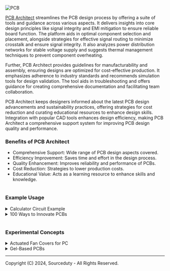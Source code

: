 ![PCB](https://github.com/sourceduty/PCB_Architect/assets/123030236/fa19831f-8189-4f0e-af6b-c691ddcb7064)

[PCB Architect](https://chat.openai.com/g/g-3K2liKOdj-pcb-architect) streamlines the PCB design process by offering a suite of tools and guidance across various aspects. It delivers insights into core design principles like signal integrity and EMI mitigation to ensure reliable board function. The platform aids in optimal component selection and placement, alongside strategies for effective signal routing to minimize crosstalk and ensure signal integrity. It also analyzes power distribution networks for stable voltage supply and suggests thermal management techniques to prevent component overheating.

Further, PCB Architect provides guidelines for manufacturability and assembly, ensuring designs are optimized for cost-effective production. It emphasizes adherence to industry standards and recommends simulation tools for design validation. The tool aids in troubleshooting and offers guidance for creating comprehensive documentation and facilitating team collaboration.

PCB Architect keeps designers informed about the latest PCB design advancements and sustainability practices, offering strategies for cost reduction and curating educational resources to enhance design skills. Integration with popular CAD tools enhances design efficiency, making PCB Architect a comprehensive support system for improving PCB design quality and performance.

### Benefits of PCB Architect

- Comprehensive Support: Wide range of PCB design aspects covered.
- Efficiency Improvement: Saves time and effort in the design process.
- Quality Enhancement: Improves reliability and performance of PCBs.
- Cost Reduction: Strategies to lower production costs.
- Educational Value: Acts as a learning resource to enhance skills and knowledge.

#
### Example Usage

<details><summary>Calculator Circuit Example</summary>
<br>

Designing a simple calculator circuit can be approached in various ways, depending on the complexity and functions you want to include (basic operations like addition, subtraction, multiplication, and division or more complex functions). For this example, I'll outline a basic calculator design using digital logic components such as logic gates, flip-flops, and potentially a microcontroller for more advanced calculations and control.

Calculator Circuit Layout

Key Components:

- Input Keypad: Used for entering numbers and operation commands.
- Display: To show the input numbers, operations, and the result. Common choices include 7-segment displays or LCDs.
- Microcontroller (Optional): Acts as the brain of the calculator, processing inputs and displaying the correct outputs.
- Logic Gates: For basic operations, you can use AND, OR, NOT, XOR gates, etc.
- Flip-Flops: To store the state of calculations and inputs.
- Clock (if needed): For synchronization, especially if sequential logic is involved.
- Basic Logic for Operations:
- Addition: Can be achieved with a series of full adders.
- Subtraction: Utilize adders with two's complement logic.
- Multiplication and Division: More complex, might require a microcontroller for efficient implementation.

Circuit Diagram

This will be a simplified representation focusing on addition.

```
     [Input Keypad]        [Microcontroller or Logic Circuit]        [Display]
          ||                            ||                                ||
          \/                            \/                                \/
    [Button Matrix] ---[Debounce Circuit]---[Encoder]---[ALU/Adder]---[Decoder]---[7-Segment Display]
                                                   |
                                              [Flip-Flops]
                                                   |
                                              [Memory/Register]
```

### Legend

- Button Matrix: Represents the input keypad matrix.
- Debounce Circuit: Ensures clean button press signals.
- Encoder: Converts keypad presses into binary numbers.
- ALU/Adder: Arithmetic Logic Unit, performs calculations.
- Decoder: Converts binary numbers to a format suitable for the display.
- 7-Segment Display: Shows numbers and results.
- Flip-Flops: Store intermediate values during calculations.
- Memory/Register: Stores numbers temporarily.

### Explanation

1. Input Keypad: The user enters numbers and selects operations. The debounce circuit cleans up the signal from each button press.

2. Encoder: The encoder translates keypad inputs into binary data that the microcontroller or logic circuit can process.

3. Microcontroller/Logic Circuit: If using a microcontroller, it processes the inputs based on the programmed logic and performs the necessary calculations. For simpler or more educational designs, discrete logic gates and components like adders and flip-flops can handle basic operations.

4. Display: The result of the calculation is sent to the display, typically through a decoder that translates binary results into a form the display can show (like decimal numbers on a 7-segment display).

This is a very high-level overview and simplifies many aspects of calculator design, especially for more complex functions and operations. Real-world designs can be much more intricate and would likely involve a microcontroller for practicality and efficiency.

<br>
</details>

<details><summary>100 Ways to Innovate PCBs</summary>
<br>

This list of 100 ways to innovate PCBs highlights diverse approaches that range from material innovations and structural design changes to integrating new functionalities and enhancing manufacturing processes.

```
1. Utilize high-speed materials to improve signal integrity.
2. Implement HDI (High Density Interconnect) technology for finer lines and spaces.
3. Design for manufacturability (DFM) to ensure smooth production processes.
4. Use rigid-flex PCBs to integrate flexibility and rigidity where needed.
5. Integrate embedded components within the PCB substrate.
6. Apply conformal coating to protect against environmental damage.
7. Use thermal vias to enhance heat dissipation.
8. Optimize trace routing to minimize electromagnetic interference.
9. Employ differential pairs to reduce crosstalk in high-speed signals.
10. Implement blind and buried vias to save surface space and improve density.
11. Use low-loss materials for high-frequency applications.
12. Design with 3D printing to create complex structures.
13. Apply real-time impedance monitoring during fabrication.
14. Innovate with back-drilling technology to reduce signal reflections.
15. Utilize surface finish techniques like ENIG for better solderability.
16. Develop wearable PCBs using flexible materials.
17. Integrate optical waveguides for high-speed data transfer.
18. Explore the use of graphene for enhanced conductivity.
19. Implement IoT connectivity directly into PCBs.
20. Develop power integrity simulation models for better power distribution.
21. Use automated optical inspection during PCB manufacturing.
22. Integrate wireless charging capabilities into PCB designs.
23. Design multi-layer PCBs for complex electronic devices.
24. Utilize machine learning for optimizing component placement.
25. Develop stretchable PCBs for new applications.
26. Employ phase change materials for temperature regulation.
27. Utilize bio-compatible materials for medical applications.
28. Implement energy harvesting components for self-powered devices.
29. Design with modularity to allow for easy upgrades and repairs.
30. Use transparent PCBs for aesthetic applications.
31. Implement augmented reality for PCB design visualization.
32. Utilize piezoelectric materials for vibration sensing.
33. Develop anti-counterfeiting features using unique materials.
34. Use nanoparticle inks for conductive paths.
35. Innovate with chip-scale packaging to reduce size.
36. Employ software simulation for thermal management.
37. Develop BGA (Ball Grid Array) packages for better interconnection.
38. Innovate with organic substrates for eco-friendly options.
39. Implement smart diagnostic features into PCBs.
40. Use aerosol jet printing for fine-line electronics.
41. Design with polymer thick film for flexibility.
42. Utilize virtual prototyping for faster design cycles.
43. Implement conductive adhesives for component bonding.
44. Develop PCBs with built-in sensors for environmental monitoring.
45. Use selective solder masks for precise application.
46. Design edge connectors for easy integration.
47. Implement embedded passives to reduce surface components.
48. Use recycled materials for sustainable PCB manufacturing.
49. Innovate with in-mold electronics for integrated interfaces.
50. Develop self-assembling techniques for component placement.
51. Utilize liquid crystal polymer (LCP) for high-frequency applications.
52. Employ advanced encapsulation techniques for protection.
53. Integrate microfluidic channels for bio-sensing applications.
54. Use quantum dots for advanced electronics.
55. Implement capacitive touch interfaces directly on PCBs.
56. Develop LED PCBs for efficient lighting solutions.
57. Use phase-change cooling techniques for high-power devices.
58. Innovate with magnetic materials for inductive components.
59. Employ hyperspectral imaging for quality control.
60. Design with acoustic wave sensors for new functionalities.
61. Utilize digital twins for virtual testing.
62. Implement biosensors into wearable PCBs.
63. Develop superconductive materials for extreme efficiency.
64. Use UV curing for faster production cycles.
65. Implement multi-material 3D printing for functional electronics.
66. Explore the use of ceramics for high-temperature applications.
67. Develop PCBs with integrated antennas for communication devices.
68. Utilize solvent-free adhesives for environmental sustainability.
69. Implement haptic feedback components on PCBs.
70. Use conductive polymers for flexible circuits.
71. Develop PCBs for extreme environments (space, underwater, etc.).
72. Employ high-temperature superconductors for energy applications.
73. Innovate with photonic circuits for next-gen electronics.
74. Use pressure-sensitive adhesives for easy assembly.
75. Develop ultra-thin PCBs for minimalistic designs.
76. Implement nanotechnology for groundbreaking applications.
77. Utilize electrochromic materials for dynamic displays.
78. Employ smart alloys for adaptive structures.
79. Develop biochips for medical diagnostics.
80. Use alloy-based conductors for improved performance.
81. Implement voice control features into PCBs.
82. Develop energy-efficient designs to reduce power consumption.
83. Use organic LEDs (OLEDs) for display PCBs.
84. Implement electrostatic discharge (ESD) protection features.
85. Develop thermoelectric generators for power generation.
86. Use micro-electromechanical systems (MEMS) for sensor integration.
87. Innovate with UV-sensitive materials for security features.
88. Employ corrosion-resistant coatings for durability.
89. Implement RFID tags directly into PCBs.
90. Develop PCBs with phase-change materials for data storage.
91. Use thermally conductive plastics for heat management.
92. Innovate with hybrid circuits combining silicon and organic components.
93. Employ adaptive routing techniques for flexible use cases.
94. Develop moisture-sensitive materials for environmental sensing.
95. Implement self-healing materials to prolong PCB life.
96. Use atomic layer deposition for precise coatings.
97. Develop smart grids within PCBs for energy management.
98. Utilize optical fibers for communication layers.
99. Employ nano-coatings for moisture and dust resistance.
100. Explore magnetic levitation for component placement.
```

<br>
</details>

#
### Experimental Concepts

<details><summary>Actuated Fan Covers for PC</summary>
<br>

![Actuated Fan Covers](https://github.com/sourceduty/PCB_Architect/assets/123030236/01d0ec6a-6a1d-4cc3-8e76-1dbadf00c16c)

Actuated Fan Covers for PC

Actuated fan covers for PCs are an interesting innovation that can enhance both the aesthetic appeal and functional aspects of personal computers. These covers are designed to open and close automatically—typically in response to the PC's internal temperature or through manual controls, improving airflow while also protecting internal components from dust and debris. Here’s how incorporating actuated fan covers can benefit PC design and some considerations for implementing them:

### Benefits of Actuated Fan Covers

1. **Improved Thermal Management:**
   - **Dynamic Airflow Regulation:** Actuated covers can open to increase airflow when temperatures rise and close to retain heat when needed, helping maintain optimal operating temperatures.
   - **Enhanced Cooling Efficiency:** Automatically adjusted covers can optimize the cooling performance of fans without the constant need for manual adjustments.

2. **Dust Protection:**
   - When closed, these covers can prevent dust from accumulating inside the PC, reducing the risk of overheating and component damage due to dust buildup.

3. **Noise Reduction:**
   - Covers can be closed during low-demand periods to minimize fan noise, creating a quieter working environment.

4. **Aesthetic and Customization:**
   - With customizable designs, these covers can contribute to the visual appeal of the PC. They can feature LED lighting or transparent materials to showcase internal components.

### Design Considerations

1. **Mechanism Choice:**
   - **Servo Motors:** Precise and reliable, suitable for small adjustments.
   - **Solenoids:** For simpler, binary open/close operations.
   - **Shape Memory Alloys:** Compact and silent, these materials change shape based on temperature, which could naturally sync with the PC's thermal needs.

2. **Control System:**
   - **Temperature Sensors:** To automate the opening and closing based on preset temperature thresholds.
   - **Manual Controls:** Allow users to override automatic settings via software or physical switches.

3. **Integration with PC Design:**
   - The actuation mechanism should be integrated seamlessly with the PC's overall design, considering both aesthetics and function.
   - Ensure the cover’s operation does not interfere with other components or the structural integrity of the PC.

4. **Material Selection:**
   - Materials must withstand temperature variations and potential physical stress. Options include high-grade plastics, metal alloys, or composites.
   - Transparent or mesh materials can be used for covers to maintain airflow even when partially closed.

5. **Safety and Durability:**
   - Design the covers to prevent accidental pinching or jamming.
   - Components should be durable and able to withstand regular opening and closing cycles without failure.

<br>
</details>

<details><summary>Gel-Based PCBs</summary>
<br>

Experimental gel-based PCBs represent a novel approach in the evolution of printed circuit board technology. These PCBs utilize a gel-like substrate instead of the traditional rigid or flexible materials such as FR4 or polyimide. The primary advantage of using a gel substrate lies in its inherent flexibility and adaptability, which can be particularly beneficial in applications requiring conformable electronics that can seamlessly integrate with irregular surfaces or dynamic structures. Moreover, gel-based PCBs offer improved shock absorption and resistance to mechanical stress, making them ideal for use in wearable devices, biomedical applications, and other fields where traditional PCBs might be prone to failure due to flexing or impact.

From a manufacturing perspective, gel-based PCBs pose unique challenges and opportunities. The gel material can be engineered to have self-healing properties, potentially increasing the longevity of electronic devices by repairing minor physical damages automatically. However, the process of embedding electronic components and conducting pathways into a gel requires innovative fabrication techniques. Techniques such as 3D printing or injectable conductive materials are currently under exploration to effectively incorporate circuitry within the gel. This advancement could lead to more robust integration of electronics in environments where exposure to moisture, dust, or extreme conditions is a common challenge.

The thermal and electrical conductivity of gel-based substrates is also a critical area of research. While traditional PCB substrates are designed to offer a balance between electrical insulation and thermal conduction, gel materials might need enhancement to meet these dual requirements effectively. Enhancing the gel's thermal conductivity is essential for dissipating heat generated by electronic components, which is crucial for maintaining operational reliability and preventing overheating. On the electrical side, ensuring that the gel maintains consistent dielectric properties while offering adequate protection against electromagnetic interference (EMI) is vital for the stable operation of the embedded electronics. Thus, the development of gel-based PCBs involves a multidisciplinary approach, combining materials science, electrical engineering, and mechanical engineering to optimize both performance and durability.

<br>
</details>

***
Copyright (C) 2024, Sourceduty - All Rights Reserved.
